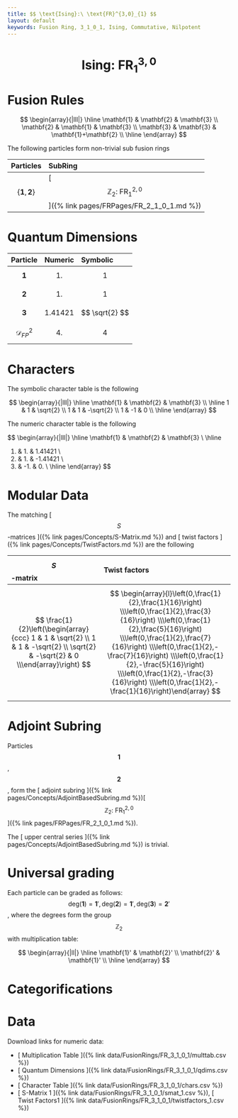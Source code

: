 ```yaml
---
title: $$ \text{Ising}:\ \text{FR}^{3,0}_{1} $$
layout: default
keywords: Fusion Ring, 3_1_0_1, Ising, Commutative, Nilpotent
---
```

# $$ \text{Ising}:\ \text{FR}^{3,0}_{1} $$


# Fusion Rules

$$
\begin{array}{|lll|}
\hline
 \mathbf{1} & \mathbf{2} & \mathbf{3} \\
 \mathbf{2} & \mathbf{1} & \mathbf{3} \\
 \mathbf{3} & \mathbf{3} & \mathbf{1}+\mathbf{2} \\
\hline
\end{array}
$$


The following particles form non-trivial sub fusion rings

| Particles | SubRing |
| :------ | :------ |
| $$ \{\mathbf{1},\mathbf{2}\} $$ | [ $$ \mathbb{Z}_2:\ \text{FR}^{2,0}_{1} $$ ]({% link pages/FRPages/FR_2_1_0_1.md %}) |


# Quantum Dimensions

| Particle | Numeric | Symbolic |
| :------ | :------ | :------ |
| $$ \mathbf{1} $$ | $$ 1. $$ | $$ 1 $$ |
| $$ \mathbf{2} $$ | $$ 1. $$ | $$ 1 $$ |
| $$ \mathbf{3} $$ | $$ 1.41421 $$ | $$ \sqrt{2} $$ |
| $$ \mathcal{D}_{FP}^2 $$ | $$ 4. $$ | $$ 4 $$ |

# Characters

The symbolic character table is the following

$$
\begin{array}{|lll|}
\hline
 \mathbf{1} & \mathbf{2} & \mathbf{3} \\
\hline
 1 & 1 & \sqrt{2} \\
 1 & 1 & -\sqrt{2} \\
 1 & -1 & 0 \\
\hline
\end{array}
$$

The numeric character table is the following

$$
\begin{array}{|lll|}
\hline
 \mathbf{1} & \mathbf{2} & \mathbf{3} \\
\hline
 1. & 1. & 1.41421 \\
 1. & 1. & -1.41421 \\
 1. & -1. & 0. \\
\hline
\end{array}
$$

# Modular Data

The matching [ $$ S $$-matrices ]({% link pages/Concepts/S-Matrix.md %}) and [ twist factors ]({% link pages/Concepts/TwistFactors.md %}) are the following

| $$ S $$-matrix | Twist factors |
| :------ | :------ |
| $$ \frac{1}{2}\left(\begin{array}{ccc} 1 & 1 & \sqrt{2} \\ 1 & 1 & -\sqrt{2} \\ \sqrt{2} & -\sqrt{2} & 0 \\\end{array}\right) $$ | $$ \begin{array}{l}\left(0,\frac{1}{2},\frac{1}{16}\right) \\\left(0,\frac{1}{2},\frac{3}{16}\right) \\\left(0,\frac{1}{2},\frac{5}{16}\right) \\\left(0,\frac{1}{2},\frac{7}{16}\right) \\\left(0,\frac{1}{2},-\frac{7}{16}\right) \\\left(0,\frac{1}{2},-\frac{5}{16}\right) \\\left(0,\frac{1}{2},-\frac{3}{16}\right) \\\left(0,\frac{1}{2},-\frac{1}{16}\right)\end{array} $$ |

# Adjoint Subring

Particles $$ \mathbf{1} $$, $$ \mathbf{2} $$, form the [ adjoint subring ]({% link pages/Concepts/AdjointBasedSubring.md %})[ $$ \mathbb{Z}_2:\ \text{FR}^{2,0}_{1} $$ ]({% link pages/FRPages/FR_2_1_0_1.md %}).

The [ upper central series ]({% link pages/Concepts/AdjointBasedSubring.md %}) is trivial.

# Universal grading

Each particle can be graded as follows: $$ \text{deg}(\mathbf{1}) = \mathbf{1}', \text{deg}(\mathbf{2}) = \mathbf{1}', \text{deg}(\mathbf{3}) = \mathbf{2}' $$, where the degrees form the group $$ \mathbb{Z}_2 $$ with multiplication table:

$$
\begin{array}{|ll|}
\hline
 \mathbf{1}' & \mathbf{2}' \\
 \mathbf{2}' & \mathbf{1}' \\
\hline
\end{array}
$$

# Categorifications



# Data

Download links for numeric data:

* [ Multiplication Table ]({% link data/FusionRings/FR_3_1_0_1/multtab.csv %})
* [ Quantum Dimensions ]({% link data/FusionRings/FR_3_1_0_1/qdims.csv %})
* [ Character Table ]({% link data/FusionRings/FR_3_1_0_1/chars.csv %})
* [ S-Matrix 1 ]({% link data/FusionRings/FR_3_1_0_1/smat_1.csv %}), [ Twist Factors1 ]({% link data/FusionRings/FR_3_1_0_1/twistfactors_1.csv %})